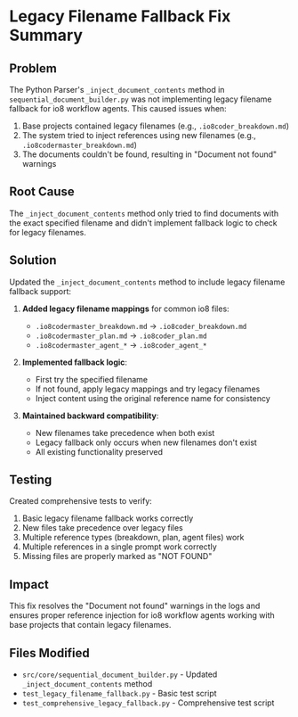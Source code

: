 # Legacy Filename Fallback Fix Summary

## Problem
The Python Parser's `_inject_document_contents` method in `sequential_document_builder.py` was not implementing legacy filename fallback for io8 workflow agents. This caused issues when:
1. Base projects contained legacy filenames (e.g., `.io8coder_breakdown.md`)
2. The system tried to inject references using new filenames (e.g., `.io8codermaster_breakdown.md`)
3. The documents couldn't be found, resulting in "Document not found" warnings

## Root Cause
The `_inject_document_contents` method only tried to find documents with the exact specified filename and didn't implement fallback logic to check for legacy filenames.

## Solution
Updated the `_inject_document_contents` method to include legacy filename fallback support:

1. **Added legacy filename mappings** for common io8 files:
   - `.io8codermaster_breakdown.md` → `.io8coder_breakdown.md`
   - `.io8codermaster_plan.md` → `.io8coder_plan.md`
   - `.io8codermaster_agent_*` → `.io8coder_agent_*`

2. **Implemented fallback logic**:
   - First try the specified filename
   - If not found, apply legacy mappings and try legacy filenames
   - Inject content using the original reference name for consistency

3. **Maintained backward compatibility**:
   - New filenames take precedence when both exist
   - Legacy fallback only occurs when new filenames don't exist
   - All existing functionality preserved

## Testing
Created comprehensive tests to verify:
1. Basic legacy filename fallback works correctly
2. New files take precedence over legacy files
3. Multiple reference types (breakdown, plan, agent files) work
4. Multiple references in a single prompt work correctly
5. Missing files are properly marked as "NOT FOUND"

## Impact
This fix resolves the "Document not found" warnings in the logs and ensures proper reference injection for io8 workflow agents working with base projects that contain legacy filenames.

## Files Modified
- `src/core/sequential_document_builder.py` - Updated `_inject_document_contents` method
- `test_legacy_filename_fallback.py` - Basic test script
- `test_comprehensive_legacy_fallback.py` - Comprehensive test script
